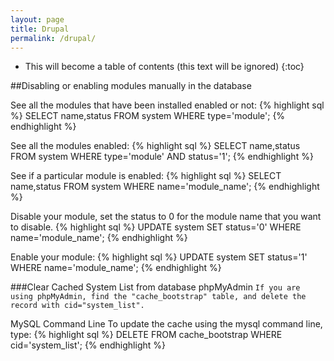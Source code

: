 ```yaml
---
layout: page
title: Drupal
permalink: /drupal/
---
```


* This will become a table of contents (this text will be ignored)
{:toc}


##Disabling or enabling modules manually in the database <a id="disable-modules"></a>

See all the modules that have been installed enabled or not:
{% highlight sql %}
SELECT name,status FROM system WHERE type='module';
{% endhighlight %}

See all the modules enabled:
{% highlight sql %}
SELECT name,status FROM system WHERE type='module' AND status='1';
{% endhighlight %}

See if a particular module is enabled:
{% highlight sql %}
SELECT name,status FROM system WHERE name='module_name';
{% endhighlight %}

Disable your module, set the status to 0 for the module name that you want to disable.
{% highlight sql %}
UPDATE system SET status='0' WHERE name='module_name';
{% endhighlight %}

Enable your module:
{% highlight sql %}
UPDATE system SET status='1' WHERE name='module_name';
{% endhighlight %}

###Clear Cached System List from database<a id="clear-cache-systemed-list"></a>
phpMyAdmin
`If you are using phpMyAdmin, find the "cache_bootstrap" table, and delete the record with cid="system_list".`

MySQL Command Line
To update the cache using the mysql command line, type:
{% highlight sql %}
DELETE FROM cache_bootstrap WHERE cid='system_list';
{% endhighlight %}